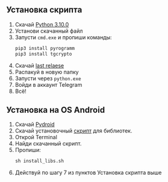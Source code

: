 ## Установка скрипта

1. Скачай [Python 3.10.0](https://www.python.org/downloads/release/python-3100/)
2. Установи скачанный файл
3. Запусти `cmd.exe` и пропиши команды:
   ```markdown
   pip3 install pyrogramm
   pip3 install tgcrypto
   ```
4. Скачай [last relaese](https://github.com/AyonovDenizs/TgUserBot/releases/tag/V.1.3.appupdate)
5. Распакуй в новую папку
6. Запусти через `python.exe`
7. Войди в аккаунт Telegram
8. Всё!

## Установка на OS Android
1. Скачай [Pydroid](https://play.google.com/store/apps/details?id=ru.iiec.pydroid3)
2. Скачай установочный [скрипт](https://github.com/AyonovDenizs/TgUserBot/blob/TgUserBot/install_libs.sh) для библиотек.
3. Открой Terminal
4. Найди скачанный скрипт. 
5. Пропиши:
   ```markdown
   sh install_libs.sh
   ```
6. Действуй по шагу 7 из пунктов Установка скрипта  выше
